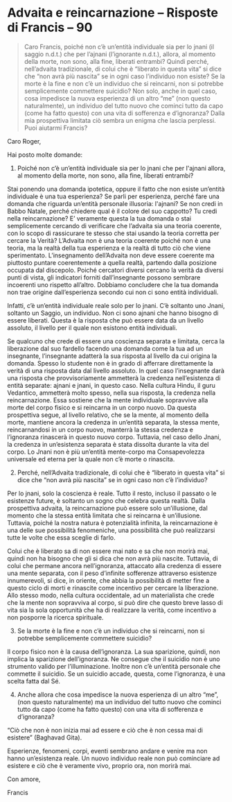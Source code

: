 # Advaita e reincarnazione – Risposte di Francis – 90

>Caro Francis, poiché non c’è un’entità individuale sia per lo jnani (il saggio n.d.t.) che per l’ajnani (l’ignorante n.d.t.), allora, al momento della morte, non sono, alla fine, liberati entrambi? Quindi perché, nell’advaita tradizionale, di colui che è “liberato in questa vita” si dice che “non avrà più nascita” se in ogni caso l’individuo non esiste? Se la morte è la fine e non c’è un individuo che si reincarni, non si potrebbe semplicemente commettere suicidio? Non solo, anche in quel caso, cosa impedisce la nuova esperienza di un altro “me” (non questo naturalmente), un individuo del tutto nuovo che cominci tutto da capo (come ha fatto questo) con una vita di sofferenza e d’ignoranza? Dalla mia prospettiva limitata ciò sembra un enigma che lascia perplessi. Puoi aiutarmi Francis?

Caro Roger,

Hai posto molte domande:

1. Poiché non c’è un’entità individuale sia per lo jnani che per l'ajnani allora, al momento della morte, non sono, alla fine, liberati entrambi?

Stai ponendo una domanda ipotetica, oppure il fatto che non esiste un’entità individuale è una tua esperienza? Se parli per esperienza, perché fare una domanda che riguarda un’entità personale illusoria: l'ajnani? Se non credi in Babbo Natale, perché chiedere qual è il colore del suo cappotto? Tu credi nella reincarnazione? E’ veramente questa la tua domanda o stai semplicemente cercando di verificare che l’advaita sia una teoria coerente, con lo scopo di rassicurare te stesso che stai usando la teoria corretta per cercare la Verità? L’Advaita non è una teoria coerente poiché non è una teoria, ma la realtà della tua esperienza e la realtà di tutto ciò che viene sperimentato. L’insegnamento dell’Advaita non deve essere coerente ma piuttosto puntare coerentemente a quella realtà, partendo dalla posizione occupata dal discepolo. Poiché cercatori diversi cercano la verità da diversi punti di vista, gli indicatori forniti dall’insegnante possono sembrare incoerenti uno rispetto all’altro. Dobbiamo concludere che la tua domanda non trae origine dall’esperienza secondo cui non ci sono entità individuali.

Infatti, c’è un’entità individuale reale solo per lo jnani. C’è soltanto uno Jnani, soltanto un Saggio, un individuo. Non ci sono ajnani che hanno bisogno di essere liberati. Questa è la risposta che può essere data da un livello assoluto, il livello per il quale non esistono entità individuali.

Se qualcuno che crede di essere una coscienza separata e limitata, cerca la liberazione dal suo fardello facendo una domanda come la tua ad un insegnante, l’insegnante adatterà la sua risposta al livello da cui origina la domanda. Spesso lo studente non è in grado di afferrare direttamente la verità di una risposta data dal livello assoluto. In quel caso l’insegnante darà una risposta che provvisoriamente ammetterà la credenza nell’esistenza di entità separate: ajnani e jnani, in questo caso. Nella cultura Hindu, il guru Vedantico, ammetterà molto spesso, nella sua risposta, la credenza nella reincarnazione. Essa sostiene che la mente individuale sopravvive alla morte del corpo fisico e si reincarna in un corpo nuovo. Da questa prospettiva segue, al livello relativo, che se la mente, al momento della morte, mantiene ancora la credenza in un’entità separata, la stessa mente, reincarnandosi in un corpo nuovo, manterrà la stessa credenza e l’ignoranza rinascerà in questo nuovo corpo. Tuttavia, nel caso dello Jnani, la credenza in un’esistenza separata è stata dissolta durante la vita del corpo. Lo Jnani non è più un’entità mente-corpo ma Consapevolezza universale ed eterna per la quale non c’è morte o rinascita.

2. Perché, nell’Advaita tradizionale, di colui che è “liberato in questa vita” si dice che “non avrà più nascita” se in ogni caso non c’è l’individuo?

Per lo jnani, solo la coscienza è reale. Tutto il resto, incluso il passato o le esistenze future, è soltanto un sogno che celebra questa realtà. Dalla prospettiva advaita, la reincarnazione può essere solo un’illusione, dal momento che la stessa entità limitata che si reincarna è un’illusione. Tuttavia, poiché la nostra natura è potenzialità infinita, la reincarnazione è una delle sue possibilità fenomeniche, una possibilità che può realizzarsi tutte le volte che essa sceglie di farlo.

Colui che è liberato sa di non essere mai nato e sa che non morirà mai, quindi non ha bisogno che gli si dica che non avrà più nascite. Tuttavia, di colui che permane ancora nell’ignoranza, attaccato alla credenza di essere una mente separata, con il peso d’infinite sofferenze attraverso esistenze innumerevoli, si dice, in oriente, che abbia la possibilità di metter fine a questo ciclo di morti e rinascite come incentivo per cercare la liberazione. Allo stesso modo, nella cultura occidentale, ad un materialista che crede che la mente non sopravviva al corpo, si può dire che questo breve lasso di vita sia la sola opportunità che ha di realizzare la verità, come incentivo a non posporre la ricerca spirituale.

3. Se la morte è la fine e non c’è un individuo che si reincarni, non si potrebbe semplicemente commettere suicidio?

Il corpo fisico non è la causa dell’ignoranza. La sua sparizione, quindi, non implica la sparizione dell’ignoranza. Ne consegue che il suicidio non è uno strumento valido per l’illuminazione. Inoltre non c’è un’entità personale che commette il suicidio. Se un suicidio accade, questa, come l’ignoranza, è una scelta fatta dal Sé.

4. Anche allora che cosa impedisce la nuova esperienza di un altro “me”, (non questo naturalmente) ma un individuo del tutto nuovo che cominci tutto da capo (come ha fatto questo) con una vita di sofferenza e d’ignoranza?

“Ciò che non è non inizia mai ad essere e ciò che è non cessa mai di esistere” (Baghavad Gita).

Esperienze, fenomeni, corpi, eventi sembrano andare e venire ma non hanno un’esistenza reale. Un nuovo individuo reale non può cominciare ad esistere e ciò che è veramente vivo, proprio ora, non morirà mai.

Con amore,

Francis
